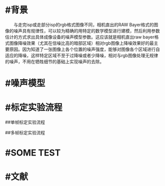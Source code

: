 #**背景**  
========  
&ensp;&ensp;&ensp;&ensp;与走完isp或走部分isp的rgb格式图像不同，相机直出的RAW Bayer格式的图像的噪声具有规律性，可以较为精确的用特定的数学模型进行建模，然后利用参数估计的方式求出具体成像设备的噪声模型参数。这应该就是相机直出raw bayer格式图像降噪效果（尤其在信噪比高的暗部区域）相对rgb图像上降噪效果好的最主要原因。因为知道了一张图像上各个位置的噪声强度，能够对图像各个区域进行自适应的降噪，这样特定区域不至于过降噪或者少降噪，相对与rgb图像处理无规律的噪声，不用在牺牲细节的基础上实现噪声的去除。

#**噪声模型**
========


#**标定实验流程**    
========

##单帧标定实验流程

##多帧标定实验流程

#**SOME TEST**
======

#**文献**
======
<!--stackedit_data:
eyJoaXN0b3J5IjpbLTE3ODA2NTcxNDYsLTc5NDU5NDg1Nl19
-->